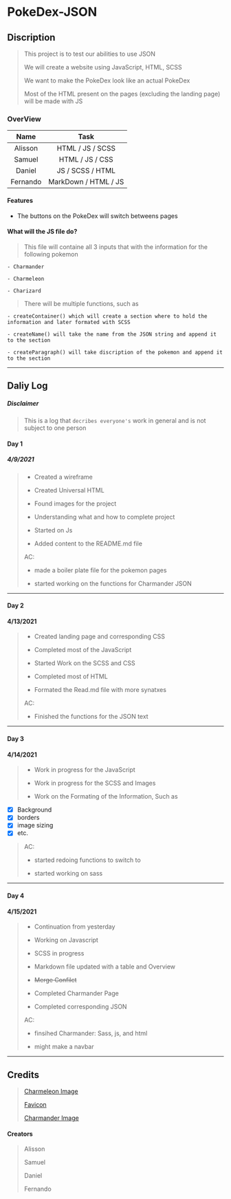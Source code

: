# PokeDex-JSON

## Discription

> This project is to test our abilities to use JSON
>
> We will create a website using JavaScript, HTML, SCSS
>
> We want to make the PokeDex look like an actual PokeDex
>
> Most of the HTML present on the pages (excluding the landing page) will be made with JS

### OverView

|    Name  |   Task               |
| :----:   | :----:               |
| Alisson  | HTML / JS / SCSS     |
| Samuel   | HTML / JS / CSS      |
| Daniel   | JS / SCSS / HTML     |
| Fernando | MarkDown / HTML / JS |

#### Features

- The buttons on the PokeDex will switch betweens pages


#### What will the JS file do?

> This file will containe all 3 inputs that with the information for the following pokemon
    
    - Charmander
    
    - Charmeleon
    
    - Charizard

> There will be multiple functions, such as
    
    - createContainer() which will create a section where to hold the information and later formated with SCSS
    
    - createName() will take the name from the JSON string and append it to the section
    
    - createParagraph() will take discription of the pokemon and append it to the section
______________________________________________________________________________________________________

## Daliy Log

##### Disclaimer
> This is a log that `decribes everyone's` work in general and is not subject to one person

#### Day 1

##### 4/9/2021

> - Created a wireframe
>
> - Created Universal HTML
>
> - Found images for the project
>
> - Understanding what and how to complete project
>
> - Started on Js 
>
> - Added content to the README.md file
>
> AC:
>
> - made a boiler plate file for the pokemon pages
>
> - started working on the functions for Charmander JSON

_______________________________________________________________________

#### Day 2

#### 4/13/2021

> - Created landing page and corresponding CSS
>
> - Completed most of the JavaScript
>
> - Started Work on the SCSS and CSS
>
> - Completed most of HTML
>
> - Formated the Read.md file with more synatxes 
>
> AC:
>
> - Finished the functions for the JSON text

______________________________________________________________________________________

#### Day 3

#### 4/14/2021

> - Work in progress for the JavaScript
>
> - Work in progress for the SCSS and Images
>
> - Work on the Formating of the Information, Such as  
- [x] Background
- [x] borders 
- [x] image sizing
- [x] etc.

>
> AC:
>
> - started redoing functions to switch to
>
> - started working on sass

___________________________________________________________________________________________

#### Day 4

#### 4/15/2021

> - Continuation from yesterday
> 
> - Working on Javascript
>
> - SCSS in progress
>
> - Markdown file updated with a table and Overview
>
> - ~~Merge Confilct~~
>
> - Completed Charmander Page
>
> - Completed corresponding JSON
>
> AC:
>
> - finsihed Charmander: Sass, js, and html
>
> - might make a navbar

____________________________________________________________________________________________

## Credits

> [Charmeleon Image](https://www.google.com/url?sa=i&url=https%3A%2F%2Fwww.pngaaa.com%2Fdetail%2F3998789&psig=AOvVaw2CIAobtBk9Pbk3W2oddjQV&ust=1618449521948000&source=images&cd=vfe&ved=0CAIQjRxqFwoTCLjA9L_I_O8CFQAAAAAdAAAAABAD)  
> 
> [Favicon](https://cdn.bulbagarden.net/upload/a/a6/SugimoriPokeBall.png)  
>
> [Charmander Image](https://bulbapedia.bulbagarden.net/wiki/Charmander_(Pok%C3%A9mon))  

#### Creators

> Alisson 
>
> Samuel 
>
> Daniel 
>
> Fernando



